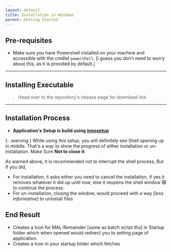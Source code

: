 ```yaml
---
layout: default
title: Installation in Windows
parent: Getting Started
---
```


## Pre-requisites

-   Make sure you have Powershell installed on your machine and accessible with the cmdlet `powershell`. [i guess you don't need to worry about this, as it is provided by default.]

---

## Installing Executable

> Head over to the repository's release page for download link.

---

## Installation Process

-   **Application's Setup is build using [innosetup](https://jrsoftware.org/isinfo.php)**

{: .warning }
While using this setup, you will definitely see Shell opening up in middle. That's a way to show the progress of either installation or un-installation. Make Sure **Not to close it**.

As warned above, it is recommended not to interrupt the shell process, But if you did,

-   For installation, it asks either you need to cancel the installation, if yes it removes whatever it did up until now, else it reopens the shell window ~~😈~~ to continue the process.
-   For un-installation, closing the window, would proceed with a way [_less informative_] to uninstall files

## End Result

-   Creates a Icon for MAL-Remainder [same as batch script tho] in Startup folder which when opened would redirect you to setting page of application.
-   Creates a Icon in your startup folder which fetches
